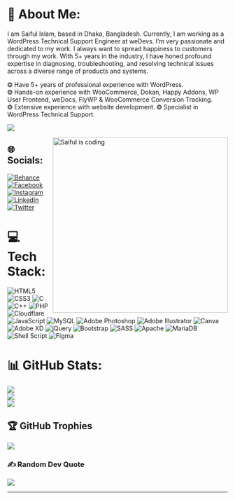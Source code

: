 # 💫 About Me:
I am Saiful Islam, based in Dhaka, Bangladesh. Currently, I am working as a WordPress Technical Support Engineer at weDevs. I’m very passionate and dedicated to my work. I always want to spread happiness to customers through my work. With 5+ years in the industry, I have honed profound expertise in diagnosing, troubleshooting, and resolving technical issues across a diverse range of products and systems.

❂ Have 5+ years of professional experience with WordPress.<br> 
❂ Hands-on experience with WooCommerce, Dokan, Happy Addons, WP User Frontend, weDocs, FlyWP & WooCommerce Conversion Tracking.<br> 
❂ Extensive experience with website development.
❂ Specialist in WordPress Technical Support.

[![](https://visitcount.itsvg.in/api?id=Saifislam01&icon=0&color=1)](https://visitcount.itsvg.in)

<p dir="auto">
  <a target="_blank" rel="noopener noreferrer nofollow" href="https://camo.githubusercontent.com/5ddf73ad3a205111cf8c686f687fc216c2946a75005718c8da5b837ad9de78c9/68747470733a2f2f7468756d62732e6766796361742e636f6d2f4576696c4e657874446576696c666973682d736d616c6c2e676966"><img align="right" alt="Saiful is coding" width="400" src="https://camo.githubusercontent.com/5ddf73ad3a205111cf8c686f687fc216c2946a75005718c8da5b837ad9de78c9/68747470733a2f2f7468756d62732e6766796361742e636f6d2f4576696c4e657874446576696c666973682d736d616c6c2e676966" style="max-width: 100%;">
  </a>
</p>

## 🌐 Socials:
[![Behance](https://img.shields.io/badge/Behance-1769ff?logo=behance&logoColor=white)](https://behance.net/saifulislam90) [![Facebook](https://img.shields.io/badge/Facebook-%231877F2.svg?logo=Facebook&logoColor=white)](https://facebook.com/saif.islam.714655) [![Instagram](https://img.shields.io/badge/Instagram-%23E4405F.svg?logo=Instagram&logoColor=white)](https://instagram.com/saiful_islam_01) [![LinkedIn](https://img.shields.io/badge/LinkedIn-%230077B5.svg?logo=linkedin&logoColor=white)](https://linkedin.com/in/saiful-islam-shimul) [![Twitter](https://img.shields.io/badge/Twitter-%231DA1F2.svg?logo=Twitter&logoColor=white)](https://twitter.com/saifislam01) 

# 💻 Tech Stack:
![HTML5](https://img.shields.io/badge/html5-%23E34F26.svg?style=for-the-badge&logo=html5&logoColor=white) ![CSS3](https://img.shields.io/badge/css3-%231572B6.svg?style=for-the-badge&logo=css3&logoColor=white) ![C](https://img.shields.io/badge/c-%2300599C.svg?style=for-the-badge&logo=c&logoColor=white) ![C++](https://img.shields.io/badge/c++-%2300599C.svg?style=for-the-badge&logo=c%2B%2B&logoColor=white) ![PHP](https://img.shields.io/badge/php-%23777BB4.svg?style=for-the-badge&logo=php&logoColor=white) ![Cloudflare](https://img.shields.io/badge/Cloudflare-F38020?style=for-the-badge&logo=Cloudflare&logoColor=white) ![JavaScript](https://img.shields.io/badge/javascript-%23323330.svg?style=for-the-badge&logo=javascript&logoColor=%23F7DF1E) ![MySQL](https://img.shields.io/badge/mysql-%2300f.svg?style=for-the-badge&logo=mysql&logoColor=white) ![Adobe Photoshop](https://img.shields.io/badge/adobephotoshop-%2331A8FF.svg?style=for-the-badge&logo=adobephotoshop&logoColor=white) ![Adobe Illustrator](https://img.shields.io/badge/adobeillustrator-%23FF9A00.svg?style=for-the-badge&logo=adobeillustrator&logoColor=white) ![Canva](https://img.shields.io/badge/Canva-%2300C4CC.svg?style=for-the-badge&logo=Canva&logoColor=white) ![Adobe XD](https://img.shields.io/badge/Adobe%20XD-470137?style=for-the-badge&logo=Adobe%20XD&logoColor=#FF61F6) ![jQuery](https://img.shields.io/badge/jquery-%230769AD.svg?style=for-the-badge&logo=jquery&logoColor=white) ![Bootstrap](https://img.shields.io/badge/bootstrap-%23563D7C.svg?style=for-the-badge&logo=bootstrap&logoColor=white) ![SASS](https://img.shields.io/badge/SASS-hotpink.svg?style=for-the-badge&logo=SASS&logoColor=white) ![Apache](https://img.shields.io/badge/apache-%23D42029.svg?style=for-the-badge&logo=apache&logoColor=white) ![MariaDB](https://img.shields.io/badge/MariaDB-003545?style=for-the-badge&logo=mariadb&logoColor=white) ![Shell Script](https://img.shields.io/badge/shell_script-%23121011.svg?style=for-the-badge&logo=gnu-bash&logoColor=white) 	![Figma](https://img.shields.io/badge/figma-%23F24E1E.svg?style=for-the-badge&logo=figma&logoColor=white)
# 📊 GitHub Stats:
![](https://github-readme-stats.vercel.app/api?username=saifislam01&theme=onedark&hide_border=true&include_all_commits=false&count_private=false)<br/>
![](https://github-readme-streak-stats.herokuapp.com/?user=saifislam01&theme=onedark&hide_border=true)<br/>
![](https://github-readme-stats.vercel.app/api/top-langs/?username=saifislam01&theme=onedark&hide_border=true&include_all_commits=false&count_private=false&layout=compact)

## 🏆 GitHub Trophies
![](https://github-profile-trophy.vercel.app/?username=Saifislam01&theme=dracula&no-frame=false&no-bg=false&margin-w=4)

### ✍️ Random Dev Quote
![](https://quotes-github-readme.vercel.app/api?type=horizontal&theme=tokyonight)

---

<!-- Proudly created with GPRM ( https://gprm.itsvg.in ) -->
